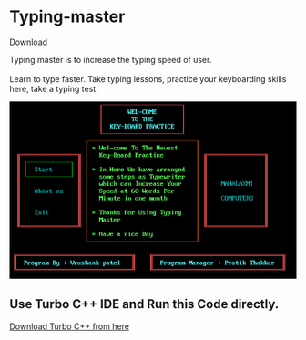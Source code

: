 # Typing-master
[Download](https://github.com/VrushankPatel/Typing-master/raw/master/Typing%20Master.exe)

Typing master is to increase the typing speed of user. <br><br>
Learn to type faster. Take typing lessons, practice your keyboarding skills here, take a typing test.

<img src="https://raw.githubusercontent.com/VrushankPatel/Typing-master/master/1.png"><br>
## Use Turbo C++ IDE and Run this Code directly.<br>
[Download Turbo C++ from here](https://developerinsider.co/download-turbo-c-for-windows-7-8-8-1-and-windows-10-32-64-bit-full-screen/)

